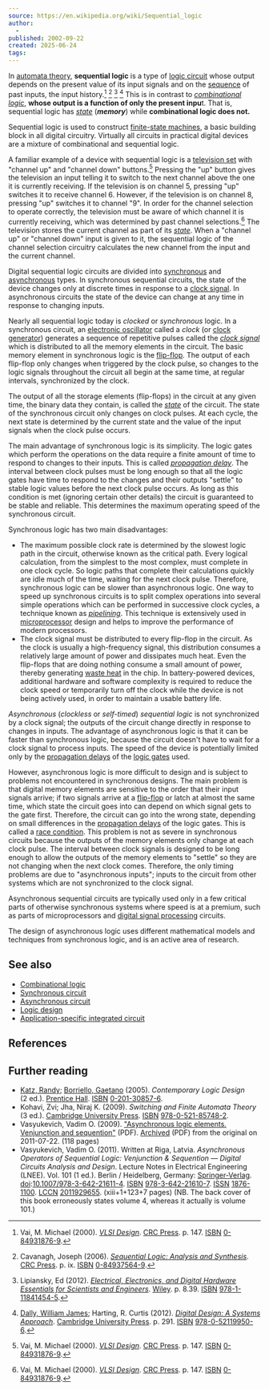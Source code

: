 ```yaml
---
source: https://en.wikipedia.org/wiki/Sequential_logic
author:
  - 
published: 2002-09-22
created: 2025-06-24
tags:
---
```

In [automata theory](https://en.wikipedia.org/wiki/Automata_theory "Automata theory"), **sequential logic** is a type of [logic circuit](https://en.wikipedia.org/wiki/Logic_circuit "Logic circuit") whose output depends on the present value of its input signals and on the [sequence](https://en.wikipedia.org/wiki/Sequence "Sequence") of past inputs, the input history.[^1] [^2] [^3] [^4] This is in contrast to *[combinational logic](https://en.wikipedia.org/wiki/Combinational_logic "Combinational logic")*, **whose output is a function of only the present inpu**t. That is, sequential logic has *[state](https://en.wikipedia.org/wiki/State_\(computer_science\) "State (computer science)")* (***memory***) while **combinational logic does not.**

Sequential logic is used to construct [finite-state machines](https://en.wikipedia.org/wiki/Finite-state_machine "Finite-state machine"), a basic building block in all digital circuitry. Virtually all circuits in practical digital devices are a mixture of combinational and sequential logic.

A familiar example of a device with sequential logic is a [television set](https://en.wikipedia.org/wiki/Television_set "Television set") with "channel up" and "channel down" buttons.[^1] Pressing the "up" button gives the television an input telling it to switch to the next channel above the one it is currently receiving. If the television is on channel 5, pressing "up" switches it to receive channel 6. However, if the television is on channel 8, pressing "up" switches it to channel "9". In order for the channel selection to operate correctly, the television must be aware of which channel it is currently receiving, which was determined by past channel selections.[^1] The television stores the current channel as part of its *[state](https://en.wikipedia.org/wiki/State_\(computer_science\) "State (computer science)")*. When a "channel up" or "channel down" input is given to it, the sequential logic of the channel selection circuitry calculates the new channel from the input and the current channel.

Digital sequential logic circuits are divided into [synchronous](https://en.wikipedia.org/wiki/Synchronous_logic "Synchronous logic") and [asynchronous](https://en.wikipedia.org/wiki/Asynchronous_logic "Asynchronous logic") types. In synchronous sequential circuits, the state of the device changes only at discrete times in response to a [clock signal](https://en.wikipedia.org/wiki/Clock_signal "Clock signal"). In asynchronous circuits the state of the device can change at any time in response to changing inputs.

Nearly all sequential logic today is *clocked* or *synchronous* logic. In a synchronous circuit, an [electronic oscillator](https://en.wikipedia.org/wiki/Electronic_oscillator "Electronic oscillator") called a *clock* (or [clock generator](https://en.wikipedia.org/wiki/Clock_generator "Clock generator")) generates a sequence of repetitive pulses called the *[clock signal](https://en.wikipedia.org/wiki/Clock_signal "Clock signal")* which is distributed to all the memory elements in the circuit. The basic memory element in synchronous logic is the [flip-flop](https://en.wikipedia.org/wiki/Flip-flop_\(electronics\) "Flip-flop (electronics)"). The output of each flip-flop only changes when triggered by the clock pulse, so changes to the logic signals throughout the circuit all begin at the same time, at regular intervals, synchronized by the clock.

The output of all the storage elements (flip-flops) in the circuit at any given time, the binary data they contain, is called the *[state](https://en.wikipedia.org/wiki/State_\(computer_science\) "State (computer science)")* of the circuit. The state of the synchronous circuit only changes on clock pulses. At each cycle, the next state is determined by the current state and the value of the input signals when the clock pulse occurs.

The main advantage of synchronous logic is its simplicity. The logic gates which perform the operations on the data require a finite amount of time to respond to changes to their inputs. This is called *[propagation delay](https://en.wikipedia.org/wiki/Propagation_delay "Propagation delay")*. The interval between clock pulses must be long enough so that all the logic gates have time to respond to the changes and their outputs "settle" to stable logic values before the next clock pulse occurs. As long as this condition is met (ignoring certain other details) the circuit is guaranteed to be stable and reliable. This determines the maximum operating speed of the synchronous circuit.

Synchronous logic has two main disadvantages:

- The maximum possible clock rate is determined by the slowest logic path in the circuit, otherwise known as the critical path. Every logical calculation, from the simplest to the most complex, must complete in one clock cycle. So logic paths that complete their calculations quickly are idle much of the time, waiting for the next clock pulse. Therefore, synchronous logic can be slower than asynchronous logic. One way to speed up synchronous circuits is to split complex operations into several simple operations which can be performed in successive clock cycles, a technique known as *[pipelining](https://en.wikipedia.org/wiki/Pipeline_\(computing\) "Pipeline (computing)")*. This technique is extensively used in [microprocessor](https://en.wikipedia.org/wiki/Microprocessor "Microprocessor") design and helps to improve the performance of modern processors.
- The clock signal must be distributed to every flip-flop in the circuit. As the clock is usually a high-frequency signal, this distribution consumes a relatively large amount of power and dissipates much heat. Even the flip-flops that are doing nothing consume a small amount of power, thereby generating [waste heat](https://en.wikipedia.org/wiki/Waste_heat "Waste heat") in the chip. In battery-powered devices, additional hardware and software complexity is required to reduce the clock speed or temporarily turn off the clock while the device is not being actively used, in order to maintain a usable battery life.

*Asynchronous* (*clockless* or *self-timed*) *sequential logic* is not synchronized by a clock signal; the outputs of the circuit change directly in response to changes in inputs. The advantage of asynchronous logic is that it can be faster than synchronous logic, because the circuit doesn't have to wait for a clock signal to process inputs. The speed of the device is potentially limited only by the [propagation delays](https://en.wikipedia.org/wiki/Propagation_delay "Propagation delay") of the [logic gates](https://en.wikipedia.org/wiki/Logic_gate "Logic gate") used.

However, asynchronous logic is more difficult to design and is subject to problems not encountered in synchronous designs. The main problem is that digital memory elements are sensitive to the order that their input signals arrive; if two signals arrive at a [flip-flop](https://en.wikipedia.org/wiki/Flip-flop_\(electronics\) "Flip-flop (electronics)") or latch at almost the same time, which state the circuit goes into can depend on which signal gets to the gate first. Therefore, the circuit can go into the wrong state, depending on small differences in the [propagation delays](https://en.wikipedia.org/wiki/Propagation_delay "Propagation delay") of the logic gates. This is called a [race condition](https://en.wikipedia.org/wiki/Race_condition "Race condition"). This problem is not as severe in synchronous circuits because the outputs of the memory elements only change at each clock pulse. The interval between clock signals is designed to be long enough to allow the outputs of the memory elements to "settle" so they are not changing when the next clock comes. Therefore, the only timing problems are due to "asynchronous inputs"; inputs to the circuit from other systems which are not synchronized to the clock signal.

Asynchronous sequential circuits are typically used only in a few critical parts of otherwise synchronous systems where speed is at a premium, such as parts of microprocessors and [digital signal processing](https://en.wikipedia.org/wiki/Digital_signal_processing "Digital signal processing") circuits.

The design of asynchronous logic uses different mathematical models and techniques from synchronous logic, and is an active area of research.

## See also

- [Combinational logic](https://en.wikipedia.org/wiki/Combinational_logic "Combinational logic")
- [Synchronous circuit](https://en.wikipedia.org/wiki/Synchronous_circuit "Synchronous circuit")
- [Asynchronous circuit](https://en.wikipedia.org/wiki/Asynchronous_circuit "Asynchronous circuit")
- [Logic design](https://en.wikipedia.org/wiki/Logic_design "Logic design")
- [Application-specific integrated circuit](https://en.wikipedia.org/wiki/Application-specific_integrated_circuit "Application-specific integrated circuit")

## References

## Further reading

- [Katz, Randy](https://en.wikipedia.org/wiki/Randy_Katz "Randy Katz"); [Borriello, Gaetano](https://en.wikipedia.org/wiki/Gaetano_Borriello "Gaetano Borriello") (2005). *Contemporary Logic Design* (2 ed.). [Prentice Hall](https://en.wikipedia.org/wiki/Prentice_Hall "Prentice Hall"). [ISBN](https://en.wikipedia.org/wiki/ISBN_\(identifier\) "ISBN (identifier)") [0-201-30857-6](https://en.wikipedia.org/wiki/Special:BookSources/0-201-30857-6 "Special:BookSources/0-201-30857-6").
- Kohavi, Zvi; Jha, Niraj K. (2009). *Switching and Finite Automata Theory* (3 ed.). [Cambridge University Press](https://en.wikipedia.org/wiki/Cambridge_University_Press "Cambridge University Press"). [ISBN](https://en.wikipedia.org/wiki/ISBN_\(identifier\) "ISBN (identifier)") [978-0-521-85748-2](https://en.wikipedia.org/wiki/Special:BookSources/978-0-521-85748-2 "Special:BookSources/978-0-521-85748-2").
- Vasyukevich, Vadim O. (2009). ["Asynchronous logic elements. Venjunction and sequention"](http://asynlog.balticom.lv/Content/Files/en.pdf) (PDF). [Archived](https://web.archive.org/web/20110722160840/http://asynlog.balticom.lv/Content/Files/en.pdf) (PDF) from the original on 2011-07-22. (118 pages)
- Vasyukevich, Vadim O. (2011). Written at Riga, Latvia. *Asynchronous Operators of Sequential Logic: Venjunction & Sequention — Digital Circuits Analysis and Design*. Lecture Notes in Electrical Engineering (LNEE). Vol. 101 (1 ed.). Berlin / Heidelberg, Germany: [Springer-Verlag](https://en.wikipedia.org/wiki/Springer-Verlag "Springer-Verlag"). [doi](https://en.wikipedia.org/wiki/Doi_\(identifier\) "Doi (identifier)"):[10.1007/978-3-642-21611-4](https://doi.org/10.1007%2F978-3-642-21611-4). [ISBN](https://en.wikipedia.org/wiki/ISBN_\(identifier\) "ISBN (identifier)") [978-3-642-21610-7](https://en.wikipedia.org/wiki/Special:BookSources/978-3-642-21610-7 "Special:BookSources/978-3-642-21610-7"). [ISSN](https://en.wikipedia.org/wiki/ISSN_\(identifier\) "ISSN (identifier)") [1876-1100](https://search.worldcat.org/issn/1876-1100). [LCCN](https://en.wikipedia.org/wiki/LCCN_\(identifier\) "LCCN (identifier)") [2011929655](https://lccn.loc.gov/2011929655). (xiii+1+123+7 pages) (NB. The back cover of this book erroneously states volume 4, whereas it actually is volume 101.)

[^1]: Vai, M. Michael (2000). [*VLSI Design*](https://books.google.com/books?id=x9VicwHqocYC&q=%22sequential+logic%22+history+inputs+state&pg=PA147). [CRC Press](https://en.wikipedia.org/wiki/CRC_Press "CRC Press"). p. 147. [ISBN](https://en.wikipedia.org/wiki/ISBN_\(identifier\) "ISBN (identifier)") [0-84931876-9](https://en.wikipedia.org/wiki/Special:BookSources/0-84931876-9 "Special:BookSources/0-84931876-9").

[^2]: Cavanagh, Joseph (2006). [*Sequential Logic: Analysis and Synthesis*](https://books.google.com/books?id=ryz8UbjBfWAC&q=history+%22sequential+logic&pg=PR11). [CRC Press](https://en.wikipedia.org/wiki/CRC_Press "CRC Press"). p. ix. [ISBN](https://en.wikipedia.org/wiki/ISBN_\(identifier\) "ISBN (identifier)") [0-84937564-9](https://en.wikipedia.org/wiki/Special:BookSources/0-84937564-9 "Special:BookSources/0-84937564-9").

[^3]: Lipiansky, Ed (2012). [*Electrical, Electronics, and Digital Hardware Essentials for Scientists and Engineers*](https://books.google.com/books?id=oe31X8WoZnAC&q=%22sequential+logic%22+history+inputs&pg=SA8-PA39). [Wiley](https://en.wikipedia.org/wiki/Wiley_\(publisher\) "Wiley (publisher)"). p. 8.39. [ISBN](https://en.wikipedia.org/wiki/ISBN_\(identifier\) "ISBN (identifier)") [978-1-11841454-5](https://en.wikipedia.org/wiki/Special:BookSources/978-1-11841454-5 "Special:BookSources/978-1-11841454-5").

[^4]: [Dally, William James](https://en.wikipedia.org/wiki/William_James_Dally "William James Dally"); Harting, R. Curtis (2012). [*Digital Design: A Systems Approach*](https://books.google.com/books?id=WLoHOG0MhbIC&q=%22sequential+logic%22+history+inputs&pg=PA291). [Cambridge University Press](https://en.wikipedia.org/wiki/Cambridge_University_Press "Cambridge University Press"). p. 291. [ISBN](https://en.wikipedia.org/wiki/ISBN_\(identifier\) "ISBN (identifier)") [978-0-52119950-6](https://en.wikipedia.org/wiki/Special:BookSources/978-0-52119950-6 "Special:BookSources/978-0-52119950-6").
